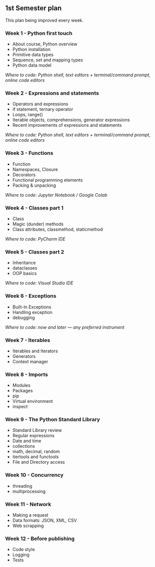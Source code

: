 ## 1st Semester plan

This plan being improved every week.

### Week 1 - Python first touch

- About course, Python overview
- Python installation
- Primitive data types
- Sequence, set and mapping types
- Python data model

*Where to code: Python shell, text editors + terminal/command prompt, online code editors*

### Week 2 - Expressions and statements

- Operators and expressions
- if statement, ternary operator
- Loops, range()
- Iterable objects, comprehensions, generator expressions
- Recent improvements of expressions and statements

*Where to code: Python shell, text editors + terminal/command prompt, online code editors*

### Week 3 - Functions

- Function
- Namespaces, Closure
- Decorators
- Functional programming elements
- Packing & unpacking

*Where to code: Jupyter Notebook / Google Colab*

### Week 4 - Classes part 1

- Class
- Magic (dunder) methods
- Class attributes, classmethod, staticmethod

*Where to code: PyCharm IDE*

### Week 5 - Classes part 2

- Inheritance
- dataclasses
- OOP basics

*Where to code: Visual Studio IDE*

### Week 6 - Exceptions

- Built-In Exceptions
- Handling exception
- debugging

*Where to code: now and later — any preferred instrument*

### Week 7 - Iterables

- Iterables and Iterators
- Generators
- Context manager

### Week 8 - Imports

- Modules
- Packages
- pip
- Virtual environment
- inspect

### Week 9 - The Python Standard Library

- Standard Library review
- Regular expressions
- Date and time
- collections
- math, decimal, random
- itertools and functools
- File and Directory access

### Week 10 - Concurrency

- threading
- multiprocessing

### Week 11 - Network

- Making a request
- Data formats: JSON, XML, CSV
- Web scrapping

### Week 12 - Before publishing

- Code style
- Logging
- Tests